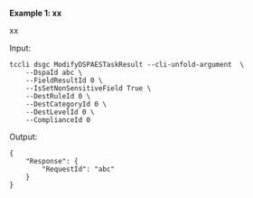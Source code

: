 **Example 1: xx**

xx

Input: 

```
tccli dsgc ModifyDSPAESTaskResult --cli-unfold-argument  \
    --DspaId abc \
    --FieldResultId 0 \
    --IsSetNonSensitiveField True \
    --DestRuleId 0 \
    --DestCategoryId 0 \
    --DestLevelId 0 \
    --ComplianceId 0
```

Output: 
```
{
    "Response": {
        "RequestId": "abc"
    }
}
```

